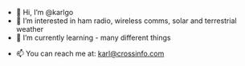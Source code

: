- 👋 Hi, I’m @karlgo
- 👀 I’m interested in ham radio, wireless comms, solar and terrestrial weather
- 🌱 I’m currently learning - many different things
<!--- - 💞️ I’m looking to collaborate on ... --->
- 📫 You can reach me at:
karl@crossinfo.com


<!---
karlgo/karlgo is a ✨ special ✨ repository because its `README.md` (this file) appears on your GitHub profile.
You can click the Preview link to take a look at your changes.
--->
